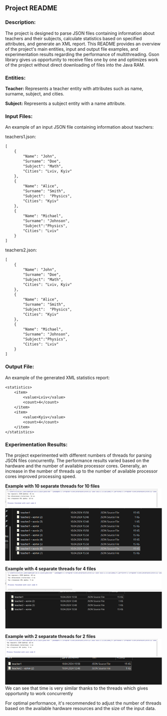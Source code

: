 ## **Project README**

### **Description:**

The project is designed to parse JSON files containing information about teachers and their subjects, calculate statistics based on specified attributes, and generate an XML report. This README provides an overview of the project's main entities, input and output file examples, and experimentation results regarding the performance of multithreading. Gson library gives us opportunity to receive files one by one and optimizes work of the project without direct downloading of files into the Java RAM.  

### Entities:

**Teacher:**
Represents a teacher entity with attributes such as name, surname, subject, and cities.

**Subject:**
Represents a subject entity with a name attribute.

### **Input Files:**

An example of an input JSON file containing information about teachers:

teachers1.json:
```
[
    {
        "Name": "John",
        "Surname": "Doe",
        "Subject": "Math",
        "Cities": "Lviv, Kyiv"
    },
    {
        "Name": "Alice",
        "Surname": "Smith",
        "Subject":  "Physics",
        "Cities": "Kyiv"
    },
    {
        "Name": "Michael",
        "Surname": "Johnson",
        "Subject":"Physics",
        "Cities": "Lviv"
    }
]
```

teachers2.json:
```
[
    {
        "Name": "John",
        "Surname": "Doe",
        "Subject": "Math",
        "Cities": "Lviv, Kyiv"
    },
    {
        "Name": "Alice",
        "Surname": "Smith",
        "Subject":  "Physics",
        "Cities": "Kyiv"
    },
    {
        "Name": "Michael",
        "Surname": "Johnson",
        "Subject":"Physics",
        "Cities": "Lviv"
    }
]
```

### Output File:

An example of the generated XML statistics report:

```
<statistics>
    <item>
        <value>Lviv</value>
        <count>4</count>
    </item>
    <item>
        <value>Kyiv</value>
        <count>4</count>
    </item>
</statistics>
```

### Experimentation Results:

The project experimented with different numbers of threads for parsing JSON files concurrently. The performance results varied based on the hardware and the number of available processor cores. Generally, an increase in the number of threads up to the number of available processor cores improved processing speed.

**Example with 10 separate threads for 10 files**
![img.png](img.png)![img_1.png](img_1.png)

**Example with 4 separate threads for 4 files**
![img_2.png](img_2.png)![img_3.png](img_3.png)

**Example with 2 separate threads for 2 files**
![img_4.png](img_4.png)![img_5.png](img_5.png)
We can see that time is very similar thanks to the threads which gives opportunity to work concurrently

For optimal performance, it's recommended to adjust the number of threads based on the available hardware resources and the size of the input data.





